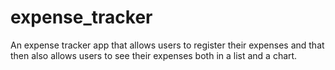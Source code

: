 # expense_tracker
An expense tracker app that allows users to register their expenses and that then also allows users to see their expenses both in a list and a chart.
